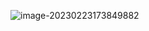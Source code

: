 ![image-20230223173849882](C:/Users/hp/AppData/Roaming/Typora/typora-user-images/image-20230223173849882.png)